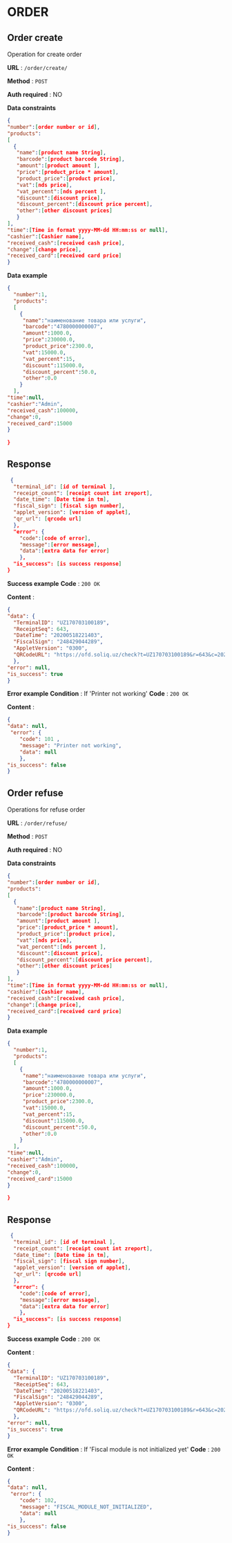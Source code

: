 # ORDER

## Order create
Operation for create order

**URL** : `/order/create/`

**Method** : `POST`

**Auth required** : NO

**Data constraints**

```json
{
"number":[order number or id],
"products":
[
  {
   "name":[product name String], 
   "barcode":[product barcode String], 
   "amount":[product amount ],
   "price":[product_price * amount],
   "product_price":[product price], 
   "vat":[nds price], 
   "vat_percent":[nds percent ],
   "discount":[discount price],
   "discount_percent":[discount price percent],
   "other":[other discount prices] 
   }
], 
"time":[Time in format yyyy-MM-dd HH:mm:ss or null],
"cashier":[Cashier name], 
"received_cash":[received cash price], 
"change":[change price], 
"received_card":[received card price]
}
```

**Data example**

```json
{
  "number":1, 
  "products":
  [
    {
     "name":"наименование товара или услуги", 
     "barcode":"4780000000007", 
     "amount":1000.0,
     "price":230000.0,
     "product_price":2300.0, 
     "vat":15000.0, 
     "vat_percent":15,
     "discount":115000.0,
     "discount_percent":50.0,
     "other":0.0 
    }
  ], 
"time":null,
"cashier":"Admin", 
"received_cash":100000, 
"change":0, 
"received_card":15000
}
 
}
```

## Response

```json
 {
  "terminal_id": [id of terminal ], 
  "receipt_count": [receipt count int zreport],
  "date_time": [Date time in tm],
  "fiscal_sign": [fiscal sign number], 
  "applet_version": [version of applet], 
  "qr_url": [qrcode url]
  },
  "error": {
    "code":[code of error],
    "message":[error message],
    "data":[extra data for error]
    },
  "is_success": [is success response] 
}
```

**Success example**
**Code** : `200 OK`

**Content** :
```json
{
"data": {
  "TerminalID": "UZ170703100189", 
  "ReceiptSeq": 643,
  "DateTime": "20200518221403",
  "FiscalSign": "248429044289", 
  "AppletVersion": "0300", 
  "QRCodeURL": "https://ofd.soliq.uz/check?t=UZ170703100189&r=643&c=20200518221403&s=248429044289" 
  },
"error": null,
"is_success": true 
}
```
**Error example**
**Condition** : If 'Printer not working'
**Code** : `200 OK`

**Content** :
```json
{
"data": null,
 "error": {
    "code": 101 ,
    "message": "Printer not working",
    "data": null
    },
"is_success": false 
}
```


## Order refuse
Operations for refuse order

**URL** : `/order/refuse/`

**Method** : `POST`

**Auth required** : NO

**Data constraints**

```json
{
"number":[order number or id],
"products":
[
  {
   "name":[product name String], 
   "barcode":[product barcode String], 
   "amount":[product amount ],
   "price":[product_price * amount],
   "product_price":[product price], 
   "vat":[nds price], 
   "vat_percent":[nds percent ],
   "discount":[discount price],
   "discount_percent":[discount price percent],
   "other":[other discount prices] 
   }
], 
"time":[Time in format yyyy-MM-dd HH:mm:ss or null],
"cashier":[Cashier name], 
"received_cash":[received cash price], 
"change":[change price], 
"received_card":[received card price]
}
```

**Data example**

```json
{
  "number":1, 
  "products":
  [
    {
     "name":"наименование товара или услуги", 
     "barcode":"4780000000007", 
     "amount":1000.0,
     "price":230000.0,
     "product_price":2300.0, 
     "vat":15000.0, 
     "vat_percent":15,
     "discount":115000.0,
     "discount_percent":50.0,
     "other":0.0 
    }
  ], 
"time":null,
"cashier":"Admin", 
"received_cash":100000, 
"change":0, 
"received_card":15000
}
 
}
```

## Response

```json
 {
  "terminal_id": [id of terminal ], 
  "receipt_count": [receipt count int zreport],
  "date_time": [Date time in tm],
  "fiscal_sign": [fiscal sign number], 
  "applet_version": [version of applet], 
  "qr_url": [qrcode url]
  },
  "error": {
    "code":[code of error],
    "message":[error message],
    "data":[extra data for error]
    },
  "is_success": [is success response] 
}
```

**Success example**
**Code** : `200 OK`

**Content** :
```json
{
"data": {
  "TerminalID": "UZ170703100189", 
  "ReceiptSeq": 643,
  "DateTime": "20200518221403",
  "FiscalSign": "248429044289", 
  "AppletVersion": "0300", 
  "QRCodeURL": "https://ofd.soliq.uz/check?t=UZ170703100189&r=643&c=20200518221403&s=248429044289" 
  },
"error": null,
"is_success": true 
}
```
**Error example**
**Condition** : If 'Fiscal module is not initialized yet'
**Code** : `200 OK`

**Content** :
```json
{
"data": null,
 "error": {
    "code": 102,
    "message": "FISCAL_MODULE_NOT_INITIALIZED",
    "data": null
    },
"is_success": false 
}
```
